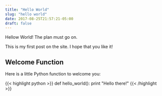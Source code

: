 ```yaml
---
title: "Hello World"
slug: "hello world"
date: 2017-08-25T21:57:21-05:00
draft: false
---
```


Hellow World!
The plan must go on. 

This is my first post on the site.  I hope that you like it!

## Welcome Function

Here is a little Python function to welcome you:

{{< highlight python >}}
def hello_world():
    print "Hello there!"
{{< /highlight >}}